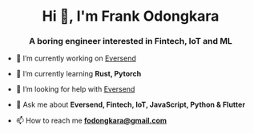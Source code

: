 <h1 align="center">Hi 👋, I'm Frank Odongkara</h1>
<h3 align="center">A boring engineer interested in Fintech, IoT and ML</h3>

- 🔭 I’m currently working on [Eversend](https://www.eversend.co)

- 🌱 I’m currently learning **Rust, Pytorch**

- 🤝 I’m looking for help with [Eversend](https://www.eversend.co)

- 💬 Ask me about **Eversend, Fintech, IoT, JavaScript, Python & Flutter**

- 📫 How to reach me **fodongkara@gmail.com**

